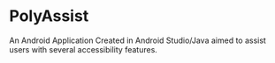 # PolyAssist
An Android Application Created in Android Studio/Java aimed to assist users with several accessibility features.
